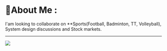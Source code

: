 # 💫About Me :
I'am looking to collaborate on **Sports(Football, Badminton, TT, Volleyball), System design discussions and Stock markets.

---
[![](https://visitcount.itsvg.in/api?id=siddharth-udaan&icon=0&color=0)](https://visitcount.itsvg.in)
